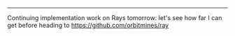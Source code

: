 

---

Continuing implementation work on Rays tomorrow: let's see how far I can get before heading to 
https://github.com/orbitmines/ray
